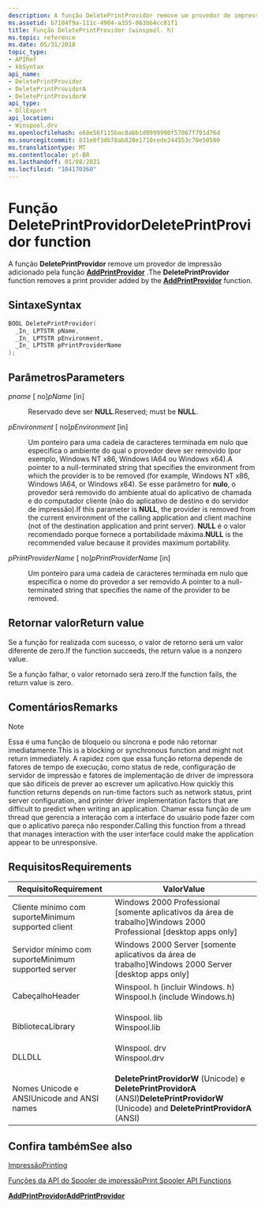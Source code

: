 ```yaml
---
description: A função DeletePrintProvidor remove um provedor de impressão adicionado pela função AddPrintProvidor.
ms.assetid: b7104f9a-111c-4904-a355-063bb4cc81f1
title: Função DeletePrintProvidor (winspool. h)
ms.topic: reference
ms.date: 05/31/2018
topic_type:
- APIRef
- kbSyntax
api_name:
- DeletePrintProvidor
- DeletePrintProvidorA
- DeletePrintProvidorW
api_type:
- DllExport
api_location:
- Winspool.drv
ms.openlocfilehash: e68e56f115bac8abb1d0999990f57067f791d76d
ms.sourcegitcommit: 831e8f3db78ab820e1710cede244553c70e50500
ms.translationtype: MT
ms.contentlocale: pt-BR
ms.lasthandoff: 01/08/2021
ms.locfileid: "104170360"
---
```

# <a name="deleteprintprovidor-function"></a><span data-ttu-id="29912-103">Função DeletePrintProvidor</span><span class="sxs-lookup"><span data-stu-id="29912-103">DeletePrintProvidor function</span></span>

<span data-ttu-id="29912-104">A função **DeletePrintProvidor** remove um provedor de impressão adicionado pela função [**AddPrintProvidor**](addprintprovidor.md) .</span><span class="sxs-lookup"><span data-stu-id="29912-104">The **DeletePrintProvidor** function removes a print provider added by the [**AddPrintProvidor**](addprintprovidor.md) function.</span></span>

## <a name="syntax"></a><span data-ttu-id="29912-105">Sintaxe</span><span class="sxs-lookup"><span data-stu-id="29912-105">Syntax</span></span>


```C++
BOOL DeletePrintProvidor(
  _In_ LPTSTR pName,
  _In_ LPTSTR pEnvironment,
  _In_ LPTSTR pPrintProviderName
);
```



## <a name="parameters"></a><span data-ttu-id="29912-106">Parâmetros</span><span class="sxs-lookup"><span data-stu-id="29912-106">Parameters</span></span>

<dl> <dt>

<span data-ttu-id="29912-107">*pname* \[ no\]</span><span class="sxs-lookup"><span data-stu-id="29912-107">*pName* \[in\]</span></span>
</dt> <dd>

<span data-ttu-id="29912-108">Reservado deve ser **NULL**.</span><span class="sxs-lookup"><span data-stu-id="29912-108">Reserved; must be **NULL**.</span></span>

</dd> <dt>

<span data-ttu-id="29912-109">*pEnvironment* \[ no\]</span><span class="sxs-lookup"><span data-stu-id="29912-109">*pEnvironment* \[in\]</span></span>
</dt> <dd>

<span data-ttu-id="29912-110">Um ponteiro para uma cadeia de caracteres terminada em nulo que especifica o ambiente do qual o provedor deve ser removido (por exemplo, Windows NT x86, Windows IA64 ou Windows x64).</span><span class="sxs-lookup"><span data-stu-id="29912-110">A pointer to a null-terminated string that specifies the environment from which the provider is to be removed (for example, Windows NT x86, Windows IA64, or Windows x64).</span></span> <span data-ttu-id="29912-111">Se esse parâmetro for **nulo**, o provedor será removido do ambiente atual do aplicativo de chamada e do computador cliente (não do aplicativo de destino e do servidor de impressão).</span><span class="sxs-lookup"><span data-stu-id="29912-111">If this parameter is **NULL**, the provider is removed from the current environment of the calling application and client machine (not of the destination application and print server).</span></span> <span data-ttu-id="29912-112">**NULL** é o valor recomendado porque fornece a portabilidade máxima.</span><span class="sxs-lookup"><span data-stu-id="29912-112">**NULL** is the recommended value because it provides maximum portability.</span></span>

</dd> <dt>

<span data-ttu-id="29912-113">*pPrintProviderName* \[ no\]</span><span class="sxs-lookup"><span data-stu-id="29912-113">*pPrintProviderName* \[in\]</span></span>
</dt> <dd>

<span data-ttu-id="29912-114">Um ponteiro para uma cadeia de caracteres terminada em nulo que especifica o nome do provedor a ser removido.</span><span class="sxs-lookup"><span data-stu-id="29912-114">A pointer to a null-terminated string that specifies the name of the provider to be removed.</span></span>

</dd> </dl>

## <a name="return-value"></a><span data-ttu-id="29912-115">Retornar valor</span><span class="sxs-lookup"><span data-stu-id="29912-115">Return value</span></span>

<span data-ttu-id="29912-116">Se a função for realizada com sucesso, o valor de retorno será um valor diferente de zero.</span><span class="sxs-lookup"><span data-stu-id="29912-116">If the function succeeds, the return value is a nonzero value.</span></span>

<span data-ttu-id="29912-117">Se a função falhar, o valor retornado será zero.</span><span class="sxs-lookup"><span data-stu-id="29912-117">If the function fails, the return value is zero.</span></span>

## <a name="remarks"></a><span data-ttu-id="29912-118">Comentários</span><span class="sxs-lookup"><span data-stu-id="29912-118">Remarks</span></span>

> [!Note]  
> <span data-ttu-id="29912-119">Essa é uma função de bloqueio ou síncrona e pode não retornar imediatamente.</span><span class="sxs-lookup"><span data-stu-id="29912-119">This is a blocking or synchronous function and might not return immediately.</span></span> <span data-ttu-id="29912-120">A rapidez com que essa função retorna depende de fatores de tempo de execução, como status de rede, configuração de servidor de impressão e fatores de implementação de driver de impressora que são difíceis de prever ao escrever um aplicativo.</span><span class="sxs-lookup"><span data-stu-id="29912-120">How quickly this function returns depends on run-time factors such as network status, print server configuration, and printer driver implementation factors that are difficult to predict when writing an application.</span></span> <span data-ttu-id="29912-121">Chamar essa função de um thread que gerencia a interação com a interface do usuário pode fazer com que o aplicativo pareça não responder.</span><span class="sxs-lookup"><span data-stu-id="29912-121">Calling this function from a thread that manages interaction with the user interface could make the application appear to be unresponsive.</span></span>

 

## <a name="requirements"></a><span data-ttu-id="29912-122">Requisitos</span><span class="sxs-lookup"><span data-stu-id="29912-122">Requirements</span></span>



| <span data-ttu-id="29912-123">Requisito</span><span class="sxs-lookup"><span data-stu-id="29912-123">Requirement</span></span> | <span data-ttu-id="29912-124">Valor</span><span class="sxs-lookup"><span data-stu-id="29912-124">Value</span></span> |
|-------------------------------------|-----------------------------------------------------------------------------------------------------------|
| <span data-ttu-id="29912-125">Cliente mínimo com suporte</span><span class="sxs-lookup"><span data-stu-id="29912-125">Minimum supported client</span></span><br/> | <span data-ttu-id="29912-126">Windows 2000 Professional \[somente aplicativos da área de trabalho\]</span><span class="sxs-lookup"><span data-stu-id="29912-126">Windows 2000 Professional \[desktop apps only\]</span></span><br/>                                                |
| <span data-ttu-id="29912-127">Servidor mínimo com suporte</span><span class="sxs-lookup"><span data-stu-id="29912-127">Minimum supported server</span></span><br/> | <span data-ttu-id="29912-128">Windows 2000 Server \[somente aplicativos da área de trabalho\]</span><span class="sxs-lookup"><span data-stu-id="29912-128">Windows 2000 Server \[desktop apps only\]</span></span><br/>                                                      |
| <span data-ttu-id="29912-129">Cabeçalho</span><span class="sxs-lookup"><span data-stu-id="29912-129">Header</span></span><br/>                   | <dl> <span data-ttu-id="29912-130"><dt>Winspool. h (incluir Windows. h)</dt></span><span class="sxs-lookup"><span data-stu-id="29912-130"><dt>Winspool.h (include Windows.h)</dt></span></span> </dl> |
| <span data-ttu-id="29912-131">Biblioteca</span><span class="sxs-lookup"><span data-stu-id="29912-131">Library</span></span><br/>                  | <dl> <span data-ttu-id="29912-132"><dt>Winspool. lib</dt></span><span class="sxs-lookup"><span data-stu-id="29912-132"><dt>Winspool.lib</dt></span></span> </dl>                   |
| <span data-ttu-id="29912-133">DLL</span><span class="sxs-lookup"><span data-stu-id="29912-133">DLL</span></span><br/>                      | <dl> <span data-ttu-id="29912-134"><dt>Winspool. drv</dt></span><span class="sxs-lookup"><span data-stu-id="29912-134"><dt>Winspool.drv</dt></span></span> </dl>                   |
| <span data-ttu-id="29912-135">Nomes Unicode e ANSI</span><span class="sxs-lookup"><span data-stu-id="29912-135">Unicode and ANSI names</span></span><br/>   | <span data-ttu-id="29912-136">**DeletePrintProvidorW** (Unicode) e **DeletePrintProvidorA** (ANSI)</span><span class="sxs-lookup"><span data-stu-id="29912-136">**DeletePrintProvidorW** (Unicode) and **DeletePrintProvidorA** (ANSI)</span></span><br/>                         |



## <a name="see-also"></a><span data-ttu-id="29912-137">Confira também</span><span class="sxs-lookup"><span data-stu-id="29912-137">See also</span></span>

<dl> <dt>

[<span data-ttu-id="29912-138">Impressão</span><span class="sxs-lookup"><span data-stu-id="29912-138">Printing</span></span>](printdocs-printing.md)
</dt> <dt>

[<span data-ttu-id="29912-139">Funções da API do Spooler de impressão</span><span class="sxs-lookup"><span data-stu-id="29912-139">Print Spooler API Functions</span></span>](printing-and-print-spooler-functions.md)
</dt> <dt>

[<span data-ttu-id="29912-140">**AddPrintProvidor**</span><span class="sxs-lookup"><span data-stu-id="29912-140">**AddPrintProvidor**</span></span>](addprintprovidor.md)
</dt> </dl>

 

 




